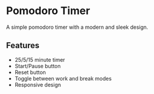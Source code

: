 # Pomodoro Timer

A simple pomodoro timer with a modern and sleek design.

## Features

- 25/5/15 minute timer
- Start/Pause button
- Reset button
- Toggle between work and break modes
- Responsive design